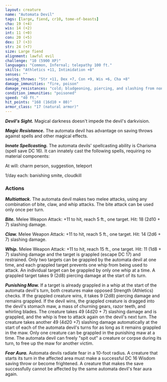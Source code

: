 ```yaml
---
layout: creature
name: "Automata Devil"
tags: [large, fiend, cr10, tome-of-beasts]
cha: 19 (+4)
wis: 14 (+2)
int: 11 (+0)
con: 20 (+5)
dex: 17 (+3)
str: 24 (+7)
size: Large fiend
alignment: lawful evil
challenge: "10 (5900 XP)"
languages: "Common, Infernal; telepathy 100 ft."
skills: "Athletics +11, Intimidation +8"
senses: ""
saving_throws: "Str +11, Dex +7, Con +9, Wis +6, Cha +8"
damage_immunities: "fire, poison"
damage_resistances: "cold; bludgeoning, piercing, and slashing from nonmagical weapons that aren't silvered"
condition_immunities: "poisoned"
speed: "40 ft."
hit_points: "168 (16d10 + 80)"
armor_class: "17 (natural armor)"
---
```


***Devil's Sight.*** Magical darkness doesn't impede the devil's darkvision.

***Magic Resistance.*** The automata devil has advantage on saving throws against spells and other magical effects.

***Innate Spellcasting.*** The automata devils' spellcasting ability is Charisma (spell save DC 16). It can innately cast the following spells, requiring no material components:

At will: charm person, suggestion, teleport

1/day each: banishing smite, cloudkill

### Actions

***Multiattack.*** The automata devil makes two melee attacks, using any combination of bite, claw, and whip attacks. The bite attack can be used only once per turn.

***Bite.*** Melee Weapon Attack: +11 to hit, reach 5 ft., one target. Hit: 18 (2d10 + 7) slashing damage.

***Claw.*** Melee Weapon Attack: +11 to hit, reach 5 ft., one target. Hit: 14 (2d6 + 7) slashing damage.

***Whip.*** Melee Weapon Attack: +11 to hit, reach 15 ft., one target. Hit: 11 (1d8 + 7) slashing damage and the target is grappled (escape DC 17) and restrained. Only two targets can be grappled by the automata devil at one time, and each grappled target prevents one whip from being used to attack. An individual target can be grappled by only one whip at a time. A grappled target takes 9 (2d8) piercing damage at the start of its turn.

***Punishing Maw.*** If a target is already grappled in a whip at the start of the automata devil's turn, both creatures make opposed Strength (Athletics) checks. If the grappled creature wins, it takes 9 (2d8) piercing damage and remains grappled. If the devil wins, the grappled creature is dragged into the devil's stomach maw, a mass of churning gears, razor teeth, and whirling blades. The creature takes 49 (4d20 + 7) slashing damage and is grappled, and the whip is free to attack again on the devil's next turn. The creature takes another 49 (4d20 +7) slashing damage automatically at the start of each of the automata devil's turns for as long as it remains grappled in the maw. Only one creature can be grappled in the punishing maw at a time. The automata devil can freely "spit out" a creature or corpse during its turn, to free up the maw for another victim.

***Fear Aura.*** Automata devils radiate fear in a 10-foot radius. A creature that starts its turn in the affected area must make a successful DC 16 Wisdom saving throw or become frightened. A creature that makes the save successfully cannot be affected by the same automata devil's fear aura again.

